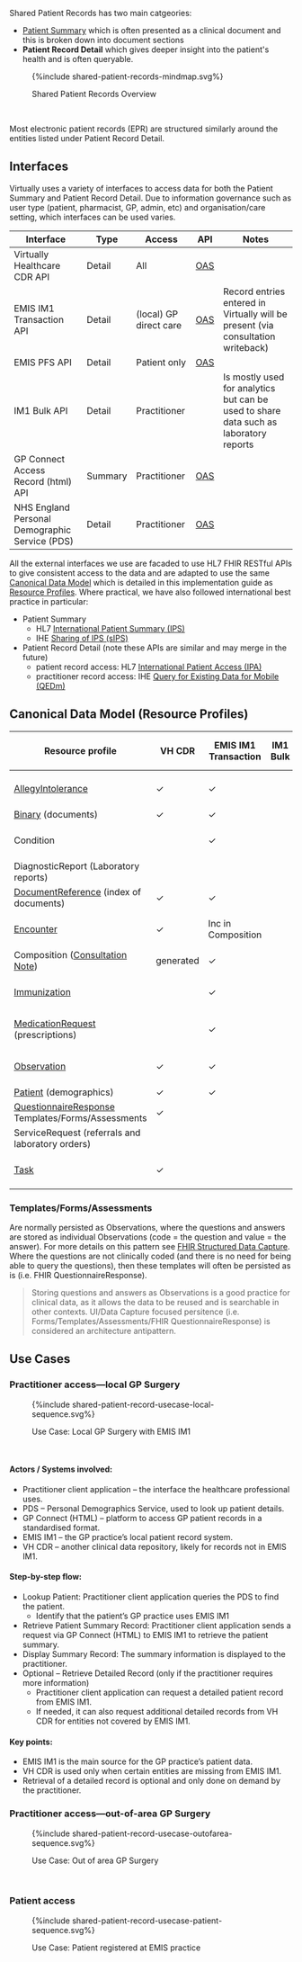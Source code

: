 
Shared Patient Records has two main catgeories:

- [Patient Summary](StructureDefinition-PatientSummary.html) which is often presented as a clinical document and this is broken down into document sections 
- **Patient Record Detail** which gives deeper insight into the patient's health and is often queryable.

<figure>
{%include shared-patient-records-mindmap.svg%}
<p id="fX.X.X.X-X" class="figureTitle">Shared Patient Records Overview</p>
</figure>
<br clear="all">

Most electronic patient records (EPR) are structured similarly around the entities listed under Patient Record Detail.

## Interfaces

Virtually uses a variety of interfaces to access data for both the Patient Summary and Patient Record Detail. Due to information governance such as user type (patient, pharmacist, GP, admin, etc) and organisation/care setting, which interfaces can be used varies.  

| Interface                                      | Type    | Access                 | API                                                                                                                    | Notes                                                                                 |
|------------------------------------------------|---------|------------------------|------------------------------------------------------------------------------------------------------------------------|---------------------------------------------------------------------------------------|
| Virtually Healthcare CDR API                   | Detail  | All                    | [OAS](https://pjoxxcgvvf.execute-api.eu-west-2.amazonaws.com/swagger-ui/index.html#/VH%20Clinical%20Data%20Repository) |                                                                                       |
| EMIS IM1 Transaction API                       | Detail  | (local) GP direct care | [OAS](https://pjoxxcgvvf.execute-api.eu-west-2.amazonaws.com/swagger-ui/index.html#/EMIS%20Web)                        | Record entries entered in Virtually will be present (via consultation writeback)      |
| EMIS PFS API                                   | Detail  | Patient only           | [OAS](https://836ix1x1m8.execute-api.eu-west-2.amazonaws.com/swagger-ui/index.html)                                    |                                                                                       |
| IM1 Bulk API                                   | Detail  | Practitioner           |                                                                                                                        | Is mostly used for analytics but can be used to share data such as laboratory reports |
| GP Connect Access Record (html) API            | Summary | Practitioner           | [OAS](https://fubfc00id1.execute-api.eu-west-2.amazonaws.com/swagger-ui/index.html#/GP%20Connect)                      |                                                                                       |
| NHS England Personal Demographic Service (PDS) | Detail  | Practitioner           | [OAS](https://fubfc00id1.execute-api.eu-west-2.amazonaws.com/swagger-ui/index.html#/NHS%20England%20Service)           |                                                                                       | 

All the external interfaces we use are facaded to use HL7 FHIR RESTful APIs to give consistent access to the data and are adapted to use the same [Canonical Data Model](https://www.enterpriseintegrationpatterns.com/patterns/messaging/CanonicalDataModel.html) which is detailed in this implementation guide as [Resource Profiles](artifacts.html#5).
Where practical, we have also followed international best practice in particular:

- Patient Summary 
  - HL7 [International Patient Summary (IPS)](https://build.fhir.org/ig/HL7/fhir-ips/index.html)
  - IHE [Sharing of IPS (sIPS)](https://profiles.ihe.net/ITI/sIPS/index.html)
- Patient Record Detail (note these APIs are similar and may merge in the future)
  - patient record access: HL7 [International Patient Access (IPA)](https://build.fhir.org/ig/HL7/fhir-ipa/)
  - practitioner record access: IHE [Query for Existing Data for Mobile (QEDm)](https://build.fhir.org/ig/IHE/QEDm/branches/master/index.html)

## Canonical Data Model (Resource Profiles)

| Resource profile                                                                                    | VH CDR    | EMIS IM1 Transaction | IM1 Bulk | EMIS PFS | GP Connect (html)                                               | GP Connect (structured + document)        | NHS PDS  | 
|-----------------------------------------------------------------------------------------------------|-----------|----------------------|----------|----------|-----------------------------------------------------------------|-------------------------------------------|----------|
| [AllegyIntolerance](StructureDefinition-AllergyIntolerance.html)                                    | &#10003;  | &#10003;             |          | &#10003; | [Patient Summary](StructureDefinition-PatientSummary.html) only | &#10003;                                  |          |
| [Binary](StructureDefinition-Binary.html) (documents)                                               | &#10003;  | &#10003;             |          | &#10003; |                                                                 | &#10003;                                  |          |
| Condition                                                                                           |           | &#10003;             |          | &#10003; | [Patient Summary](StructureDefinition-PatientSummary.html) only | &#10003;                                  |          |
| DiagnosticReport (Laboratory reports)                                                               |           |                      |          |          |                                                                 | &#10003;                                  |          |
| [DocumentReference](StructureDefinition-DocumentReference.html) (index of documents)                | &#10003;  | &#10003;             |          | &#10003; |                                                                 | &#10003;                                  |          |
| [Encounter](StructureDefinition-Encounter.html)                                                     | &#10003;  | Inc in Composition   |          | &#10003; | [Patient Summary](StructureDefinition-PatientSummary.html) only | &#10003;                                  |          |
| Composition ([Consultation Note](StructureDefinition-ConsulationNote.html))                         | generated | &#10003;             |          |          |                                                                 |                                           |          |
| [Immunization](StructureDefinition-Immunization.html)                                               |           | &#10003;             |          | &#10003; | [Patient Summary](StructureDefinition-PatientSummary.html) only | &#10003;                                  |          |
| [MedicationRequest](StructureDefinition-MedicationRequest.html) (prescriptions)                     |           | &#10003;             |          | &#10003; | [Patient Summary](StructureDefinition-PatientSummary.html) only | &#10003;                                  |          |
| [Observation](StructureDefinition-Observation.html)                                                 | &#10003;  | &#10003;             |          | &#10003; | [Patient Summary](StructureDefinition-PatientSummary.html) only | &#10003; (uncategorised data)             |          |
| [Patient](StructureDefinition-Patient.html) (demographics)                                          | &#10003;  | &#10003;             |          | &#10003; |                                                                 | &#10003;                                  | &#10003; |
| [QuestionnaireResponse](StructureDefinition-QuestionnaireResponse.html) Templates/Forms/Assessments | &#10003;  |                      |          |          |                                                                 |                                           | &#10003; |
| ServiceRequest (referrals and laboratory orders)                                                    |           |                      |          |          |                                                                 | &#10003;                                  |          |
| [Task](StructureDefinition-Task.html)                                                               | &#10003;  |                      |          |          |                                                                 | &#10003; (as procedure and diary entries) |  |

### Templates/Forms/Assessments

Are normally persisted as Observations, where the questions and answers are stored as individual Observations (code = the question and value = the answer). For more details on this pattern see [FHIR Structured Data Capture](https://build.fhir.org/ig/HL7/sdc/index.html).
Where the questions are not clinically coded (and there is no need for being able to query the questions), then these templates will often be persisted as is (i.e. FHIR QuestionnaireResponse).

> Storing questions and answers as Observations is a good practice for clinical data, as it allows the data to be reused and is searchable in other contexts. UI/Data Capture focused persitence (i.e. Forms/Templates/Assessments/FHIR QuestionnaireResponse) is considered an architecture antipattern.

## Use Cases

### Practitioner access—local GP Surgery

<figure>
{%include shared-patient-record-usecase-local-sequence.svg%}
<p id="fX.X.X.X-X" class="figureTitle">Use Case: Local GP Surgery with EMIS IM1</p>
</figure>
<br clear="all">

#### Actors / Systems involved:

- Practitioner client application – the interface the healthcare professional uses.
- PDS – Personal Demographics Service, used to look up patient details.
- GP Connect (HTML) – platform to access GP patient records in a standardised format.
- EMIS IM1 – the GP practice’s local patient record system.
- VH CDR – another clinical data repository, likely for records not in EMIS IM1.

#### Step-by-step flow:

- Lookup Patient: Practitioner client application queries the PDS to find the patient.
  - Identify that the patient’s GP practice uses EMIS IM1
- Retrieve Patient Summary Record: Practitioner client application sends a request via GP Connect (HTML) to EMIS IM1 to retrieve the patient summary.
- Display Summary Record: The summary information is displayed to the practitioner.
- Optional – Retrieve Detailed Record (only if the practitioner requires more information)
  - Practitioner client application can request a detailed patient record from EMIS IM1.
  - If needed, it can also request additional detailed records from VH CDR for entities not covered by EMIS IM1.

#### Key points:

- EMIS IM1 is the main source for the GP practice’s patient data.
- VH CDR is used only when certain entities are missing from EMIS IM1.
- Retrieval of a detailed record is optional and only done on demand by the practitioner.


### Practitioner access—out-of-area GP Surgery

<figure>
{%include shared-patient-record-usecase-outofarea-sequence.svg%}
<p id="fX.X.X.X-X" class="figureTitle">Use Case: Out of area GP Surgery</p>
</figure>
<br clear="all">

### Patient access

<figure>
{%include shared-patient-record-usecase-patient-sequence.svg%}
<p id="fX.X.X.X-X" class="figureTitle">Use Case: Patient registered at EMIS practice</p>
</figure>
<br clear="all">

